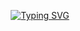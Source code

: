 <p align="center">
  <a href="https://git.io/typing-svg">
    <img src="https://readme-typing-svg.demolab.com?font=Fira+Code&weight=600&size=25&pause=1000&color=ffffff&random=false&width=435&height=40&lines=Ol%C3%A1%2C+eu+sou+Isaac+Sales!%E2%98%95%F0%9F%92%BB%F0%9F%8C%9" alt="Typing SVG">
  </a>
</p>
